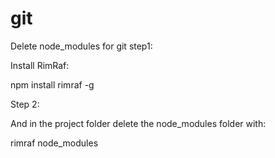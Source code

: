 # git
Delete node_modules for git
step1:  

Install RimRaf: 

npm install rimraf -g

Step 2: 

And in the project folder delete the node_modules folder with:

rimraf node_modules
